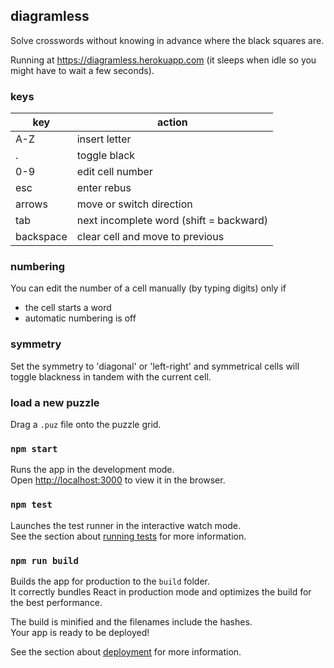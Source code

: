 ## diagramless

Solve crosswords without knowing in advance where the black squares are.

Running at https://diagramless.herokuapp.com (it sleeps when idle so you might have to wait a few seconds).

### keys

|key|action|
|---|---|
|A-Z|insert letter|
|.|toggle black|
|0-9|edit cell number|
|esc|enter rebus|
|arrows|move or switch direction|
|tab|next incomplete word (shift = backward)|
|backspace|clear cell and move to previous|

### numbering

You can edit the number of a cell manually (by typing digits) only if
- the cell starts a word
- automatic numbering is off

### symmetry

Set the symmetry to 'diagonal' or 'left-right' and symmetrical cells will toggle blackness in tandem with the current cell.

### load a new puzzle

Drag a `.puz` file onto the puzzle grid.

### `npm start`

Runs the app in the development mode.<br>
Open [http://localhost:3000](http://localhost:3000) to view it in the browser.

### `npm test`

Launches the test runner in the interactive watch mode.<br>
See the section about [running tests](https://facebook.github.io/create-react-app/docs/running-tests) for more information.

### `npm run build`

Builds the app for production to the `build` folder.<br>
It correctly bundles React in production mode and optimizes the build for the best performance.

The build is minified and the filenames include the hashes.<br>
Your app is ready to be deployed!

See the section about [deployment](https://facebook.github.io/create-react-app/docs/deployment) for more information.
